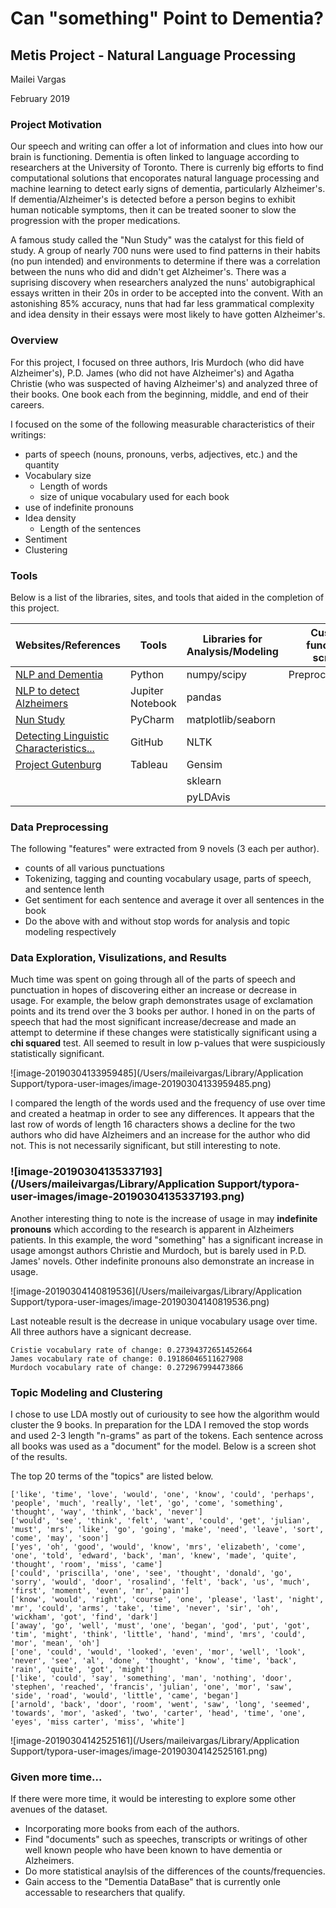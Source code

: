 # Can "something" Point to Dementia?

## Metis Project - Natural Language Processing

Mailei Vargas

February 2019



### Project Motivation

Our speech and writing can offer a lot of information and clues into how our brain is functioning. Dementia is often linked to language according to researchers at the University of Toronto.  There is currenly big efforts to find computational solutions that encoporates natural language processing and machine learning to detect early signs of dementia, particularly Alzheimer's.  If dementia/Alzheimer's is detected before a person begins to exhibit human noticable symptoms, then it can be treated sooner to slow the progression with the proper medications. 

A famous study called the "Nun Study" was the catalyst for this field of study.  A group of nearly 700 nuns were used to find patterns in their habits (no pun intended) and environments to determine if there was a correlation between the nuns who did and didn't get Alzheimer's. There was a suprising discovery when researchers analyzed the nuns' autobigraphical essays written in their 20s in order to be accepted into the convent.  With an astonishing 85% accuracy, nuns that had far less grammatical complexity and idea density in their essays were most likely to have gotten Alzheimer's.  



### Overview 

For this project, I focused on three authors, Iris Murdoch (who did have Alzheimer's), P.D. James (who did not have Alzheimer's) and Agatha Christie (who was suspected of having Alzheimer's) and analyzed three of their books.  One book each from the beginning, middle, and end of their careers.  

I focused on the some of the following measurable characteristics of their writings:

* parts of speech (nouns, pronouns, verbs, adjectives, etc.) and the quantity
* Vocabulary size
  * Length of words
  * size of unique vocabulary used for each book
* use of indefinite pronouns 
* Idea density 
  * Length of the sentences
* Sentiment
* Clustering 



### Tools

Below is a list of the libraries, sites, and tools that aided in the completion of this project. 

| **Websites/References**                                      | Tools            | **Libraries for Analysis/Modeling** | Custom functions scripts |
| ------------------------------------------------------------ | ---------------- | ----------------------------------- | ------------------------ |
| [NLP and Dementia](https://www.utoronto.ca/news/natural-language-processing-dementia) | Python           | numpy/scipy                         | Preprocessing.py         |
| [NLP to detect Alzheimers](https://towardsdatascience.com/using-nlp-to-detect-linguistic-cues-in-alzheimers-diseases-patients-3364301b0299) | Jupiter Notebook | pandas                              |                          |
| [Nun Study](https://www.nytimes.com/2001/05/07/us/nuns-offer-clues-to-alzheimer-s-and-aging.html) | PyCharm          | matplotlib/seaborn                  |                          |
| [Detecting Linguistic Characteristics...](https://arxiv.org/pdf/1804.06440.pdf) | GitHub           | NLTK                                |                          |
| [Project Gutenburg](https://github.com/jldbc/gutenberg/)     | Tableau          | Gensim                              |                          |
|                                                              |                  | sklearn                             |                          |
|                                                              |                  | pyLDAvis                            |                          |



### Data Preprocessing

The following "features" were extracted from 9 novels (3 each per author).

*  counts of all various punctuations
*  Tokenizing, tagging and counting vocabulary usage, parts of speech, and sentence lenth
*  Get sentiment for each sentence and average it over all sentences in the book
*  Do the above with and without stop words for analysis and topic modeling respectively





### Data Exploration, Visulizations, and Results

Much time was spent on going through all of the parts of speech and punctuation in hopes of discovering either an increase or decrease in usage.  For example, the below graph demonstrates usage of exclamation points and its trend over the 3 books per author.  I honed in on the parts of speech that had the most significant increase/decrease and made an attempt to determine if these changes were statistically significant using a **chi squared** test.  All seemed to result in low p-values that were suspiciously statistically significant. 

![image-20190304133959485](/Users/maileivargas/Library/Application Support/typora-user-images/image-20190304133959485.png)




I compared the length of the words used and the frequency of use over time and  created a heatmap in order to see any differences.  It appears that the last row of words of length 16 characters shows a decline for the two authors who did have Alzheimers and an increase for the author who did not. This is not necessarily significant, but still interesting to note.

### ![image-20190304135337193](/Users/maileivargas/Library/Application Support/typora-user-images/image-20190304135337193.png)



Another interesting thing to note is the increase of usage in may **indefinite pronouns** which according to the research is apparent in Alzheimers patients.  In this example, the word "something" has a significant increase in usage amongst authors Christie and Murdoch, but is barely used in P.D. James' novels.  Other indefinite pronouns also demonstrate an increase in usage. 

![image-20190304140819536](/Users/maileivargas/Library/Application Support/typora-user-images/image-20190304140819536.png)



Last noteable result is the decrease in unique vocabulary usage over time.  All three authors have a signicant decrease.   

```
Cristie vocabulary rate of change: 0.27394372651452664
James vocabulary rate of change: 0.19186046511627908
Murdoch vocabulary rate of change: 0.272967994473866
```



### Topic Modeling and Clustering

I chose to use LDA mostly out of curiousity to see how the algorithm would cluster the 9 books.  In preparation for the LDA I removed the stop words and used 2-3 length "n-grams" as part of the tokens.  Each sentence across all books was used as a "document" for the model.  Below is a screen shot of the results. 

The top 20 terms of the "topics" are listed below. 

```
['like', 'time', 'love', 'would', 'one', 'know', 'could', 'perhaps', 'people', 'much', 'really', 'let', 'go', 'come', 'something', 'thought', 'way', 'think', 'back', 'never']
['would', 'see', 'think', 'felt', 'want', 'could', 'get', 'julian', 'must', 'mrs', 'like', 'go', 'going', 'make', 'need', 'leave', 'sort', 'come', 'may', 'soon']
['yes', 'oh', 'good', 'would', 'know', 'mrs', 'elizabeth', 'come', 'one', 'told', 'edward', 'back', 'man', 'knew', 'made', 'quite', 'thought', 'room', 'miss', 'came']
['could', 'priscilla', 'one', 'see', 'thought', 'donald', 'go', 'sorry', 'would', 'door', 'rosalind', 'felt', 'back', 'us', 'much', 'first', 'moment', 'even', 'mr', 'pain']
['know', 'would', 'right', 'course', 'one', 'please', 'last', 'night', 'mr', 'could', 'arms', 'take', 'time', 'never', 'sir', 'oh', 'wickham', 'got', 'find', 'dark']
['away', 'go', 'well', 'must', 'one', 'began', 'god', 'put', 'got', 'tim', 'might', 'think', 'little', 'hand', 'mind', 'mrs', 'could', 'mor', 'mean', 'oh']
['one', 'could', 'would', 'looked', 'even', 'mor', 'well', 'look', 'never', 'see', 'al', 'done', 'thought', 'know', 'time', 'back', 'rain', 'quite', 'got', 'might']
['like', 'could', 'say', 'something', 'man', 'nothing', 'door', 'stephen', 'reached', 'francis', 'julian', 'one', 'mor', 'saw', 'side', 'road', 'would', 'little', 'came', 'began']
['arnold', 'back', 'door', 'room', 'went', 'saw', 'long', 'seemed', 'towards', 'mor', 'asked', 'two', 'carter', 'head', 'time', 'one', 'eyes', 'miss carter', 'miss', 'white']
```

![image-20190304142525161](/Users/maileivargas/Library/Application Support/typora-user-images/image-20190304142525161.png)




### 

### Given more time...

If there were more time, it would be interesting to explore some other avenues of the dataset.  

* Incorporating more books from each of the authors.  
* Find "documents" such as speeches, transcripts or writings of other well known people who have been known to have dementia or Alzheimers.  
* Do more statistical anaylsis of the differences of the counts/frequencies. 
* Gain access to the "Dementia DataBase" that is currently onle accessable to researchers that qualify. 